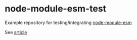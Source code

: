 # node-module-esm-test

Example repository for testing/integrating [node-module-esm](https://github.com/remshams/node-module-esm)

See [article](https://dev.to/remshams/rolling-up-a-es-module-compatible-node-package-with-typescript-and-babel-584i-temp-slug-4435214?preview=81b6f8c12e64531e588fc5697603dc40a7deafd64f0cb7ddc41021c14f292f39d7fa191d8501d54ffe2b05edb322320dd4abf55f37c1889238de0917)
